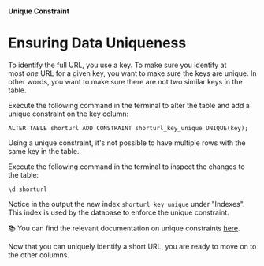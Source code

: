 #### Unique Constraint

# Ensuring Data Uniqueness

To identify the full URL, you use a key. To make sure you identify at most *one* URL for a given key, you want to make sure the keys are unique. In other words, you want to make sure there are not two similar keys in the table.

Execute the following command in the terminal to alter the table and add a unique constraint on the key column:

```
ALTER TABLE shorturl ADD CONSTRAINT shorturl_key_unique UNIQUE(key);
```

Using a unique constraint, it's not possible to have multiple rows with the same key in the table.

Execute the following command in the terminal to inspect the changes to the table:

```
\d shorturl
```

Notice in the output the new index `shorturl_key_unique` under "Indexes". This index is used by the database to enforce the unique constraint.

📚 You can find the relevant documentation on unique constraints [here](https://www.postgresql.org/docs/13/ddl-constraints.html#DDL-CONSTRAINTS-UNIQUE-CONSTRAINTS).

Now that you can uniquely identify a short URL, you are ready to move on to the other columns.
